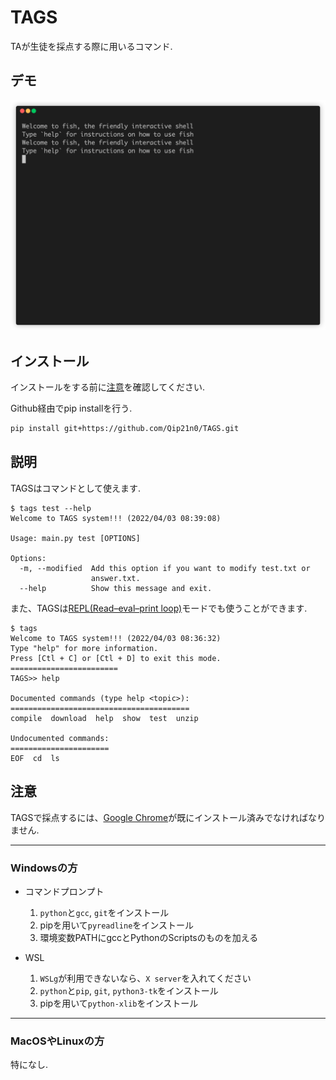 # TAGS
TAが生徒を採点する際に用いるコマンド. 

## デモ
![demo](https://github.com/Qip21n0/TAGS/blob/main/gif/demo.gif)

## インストール
インストールをする前に[注意](https://github.com/Qip21n0/TAGS/blob/main/README_jp.md#%E6%B3%A8%E6%84%8F)を確認してください.

Github経由でpip installを行う.
```bash
pip install git+https://github.com/Qip21n0/TAGS.git
```

## 説明
TAGSはコマンドとして使えます. 
```
$ tags test --help
Welcome to TAGS system!!! (2022/04/03 08:39:08)

Usage: main.py test [OPTIONS]

Options:
  -m, --modified  Add this option if you want to modify test.txt or
                  answer.txt.
  --help          Show this message and exit.
```

また、TAGSは[REPL(Read–eval–print loop)](https://ja.wikipedia.org/wiki/REPL)モードでも使うことができます.
```
$ tags
Welcome to TAGS system!!! (2022/04/03 08:36:32)
Type "help" for more information.
Press [Ctl + C] or [Ctl + D] to exit this mode.
======================== 
TAGS>> help

Documented commands (type help <topic>):
========================================
compile  download  help  show  test  unzip

Undocumented commands:
======================
EOF  cd  ls
```

## 注意
TAGSで採点するには、[Google Chrome](https://www.google.com/intl/ja/chrome/)が既にインストール済みでなければなりません. 

---
### **Windows**の方

- コマンドプロンプト
  1. `python`と`gcc`, `git`をインストール
  2. pipを用いて`pyreadline`をインストール
  3. 環境変数PATHにgccとPythonのScriptsのものを加える

- WSL
  1. `WSLg`が利用できないなら、`X server`を入れてください
  2. `python`と`pip`, `git`, `python3-tk`をインストール
  3. pipを用いて`python-xlib`をインストール

---
### MacOSやLinuxの方
特になし.